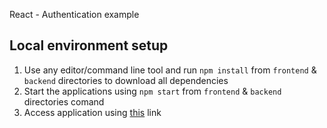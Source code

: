 React - Authentication example

## Local environment setup
1. Use any editor/command line tool and run `npm install` from `frontend` & `backend` directories to download all dependencies
1. Start the applications using `npm start` from `frontend` & `backend` directories comand
1. Access application using [this](http://localhost:3000/) link